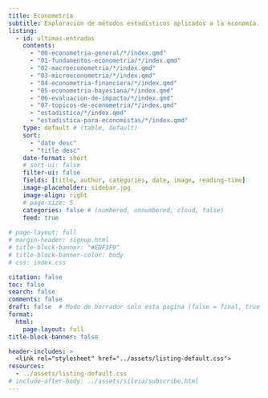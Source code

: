 ```yaml
---
title: Econometría
subtitle: Exploración de métodos estadísticos aplicados a la economía. Aquí encontrarás desde teoría econométrica hasta ejercicios prácticos, modelos de predicción, análisis de series de tiempo y aplicaciones en datos reales usando R, Gretl, Stata y otros.
listing:
  - id: ultimas-entradas
    contents: 
      - "00-econometria-general/*/index.qmd"
      - "01-fundamentos-econometria/*/index.qmd"
      - "02-macroeconometria/*/index.qmd"
      - "03-microeconometria/*/index.qmd"
      - "04-econometria-financiera/*/index.qmd"
      - "05-econometria-bayesiana/*/index.qmd"
      - "06-evaluacion-de-impacto/*/index.qmd"
      - "07-topicos-de-econometria/*/index.qmd"
      - "estadistica/*/index.qmd"
      - "estadistica-para-economistas/*/index.qmd"
    type: default # (table, default)
    sort: 
      - "date desc"
      - "title desc"
    date-format: short
    # sort-ui: false
    filter-ui: false
    fields: [title, author, categories, date, image, reading-time]
    image-placeholder: sidebar.jpg
    image-align: right
    # page-size: 5
    categories: false # (numbered, unnumbered, cloud, false)
    feed: true
    
# page-layout: full
# margin-header: signup.html
# title-block-banner: "#EDF3F9"
# title-block-banner-color: body
# css: index.css

citation: false
toc: false
search: false
comments: false
draft: false  # Modo de borrador solo esta pagina (false = final, true = borrador)
format: 
  html: 
    page-layout: full
title-block-banner: false

header-includes: >
  <link rel="stylesheet" href="../assets/listing-default.css">
resources:
  - ../assets/listing-default.css
# include-after-body: ../assets/silvia/subscribe.html
---
```






<script data-name="BMC-Widget" data-cfasync="false" src="https://cdnjs.buymeacoffee.com/1.0.0/widget.prod.min.js" data-id="achalmaedison" data-description="Support me on Buy me a coffee!" data-message="¡Apóyame con un café! ☕✨
Si disfrutas mis blogs y artículos sobre economía, finanzas y análisis de datos, tu apoyo me ayudará a seguir creando contenido de calidad. ¡Gracias por contribuir a este espacio de aprendizaje! 🚀📚" data-color="#FF5F5F" data-position="Right" data-x_margin="18" data-y_margin="18"></script>